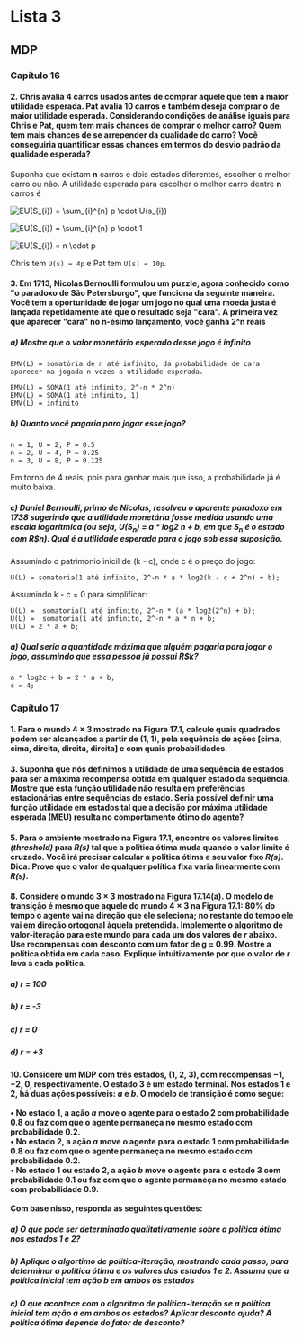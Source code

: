 # Lista 3

## MDP

### Capítulo 16

#### **2.** Chris avalia 4 carros usados antes de comprar aquele que tem a maior utilidade esperada. Pat avalia 10 carros e também deseja comprar o de maior utilidade esperada. Considerando condições de análise iguais para Chris e Pat, quem tem mais chances de comprar o melhor carro? Quem tem mais chances de se arrepender da qualidade do carro? Você conseguiria quantificar essas chances em termos do desvio padrão da qualidade esperada?

Suponha que existam **n** carros e dois estados diferentes, escolher o melhor carro ou não. A utilidade esperada para escolher o melhor carro dentre **n** carros é

![EU(S_{i}) = \sum_{i}^{n} p \cdot  U(s_{i})](https://latex.codecogs.com/gif.latex?EU(S_{i})&space;=&space;\sum_{i}^{n}&space;p&space;\cdot&space;U(s_{i}))

![EU(S_{i}) = \sum_{i}^{n} p \cdot  1](https://latex.codecogs.com/gif.latex?EU(S_{i})&space;=&space;\sum_{i}^{n}&space;p&space;\cdot&space;1)

![EU(S_{i}) = n \cdot p](https://latex.codecogs.com/gif.latex?EU(S_{i})&space;=&space;n&space;\cdot&space;p)

Chris tem ``U(s) = 4p`` e Pat tem ``U(s) = 10p``.


#### **3.** Em 1713, Nicolas Bernoulli formulou um puzzle, agora conhecido como "o paradoxo de São Petersburgo", que funciona da seguinte maneira.  Você tem a oportunidade de jogar um jogo no qual uma moeda justa é lançada repetidamente até que o resultado seja "cara". A primeira vez que aparecer "cara" no n-ésimo lançamento, você ganha 2^n reais

##### a) Mostre que o valor monetário esperado desse jogo é infinito
```
EMV(L) = somatória de n até infinito, da probabilidade de cara aparecer na jogada n vezes a utilidade esperada.

EMV(L) = SOMA(1 até infinito, 2^-n * 2^n)
EMV(L) = SOMA(1 até infinito, 1)
EMV(L) = infinito
```

##### b) Quanto você pagaria para jogar esse jogo?
```
n = 1, U = 2, P = 0.5
n = 2, U = 4, P = 0.25
n = 3, U = 8, P = 0.125
```

Em torno de 4 reais, pois para ganhar mais que isso, a probabilidade já é muito baixa.

##### c) Daniel Bernoulli, primo de Nicolas, resolveu o aparente paradoxo em 1738 sugerindo que a utilidade monetária fosse medida usando uma escala logarítmica (ou seja, *U(S<sub>n</sub>) = a * log2 n + b*, em que *S<sub>n</sub>* é o estado com *R$n*). Qual é a utilidade esperada para o jogo sob essa suposição.

Assumindo o patrimonio inicil de (k - c), onde c é o preço do jogo:

```
U(L) = somatoria(1 até infinito, 2^-n * a * log2(k - c + 2^n) + b);
```

Assumindo k - c = 0 para simplificar:
```
U(L) =  somatoria(1 até infinito, 2^-n * (a * log2(2^n) + b);
U(L) =  somatoria(1 até infinito, 2^-n * a * n + b;
U(L) = 2 * a + b;
```

##### a) Qual seria a quantidade máxima que alguém pagaria para jogar o jogo, assumindo que essa pessoa já possui *R$k*?

```
a * log2c + b = 2 * a + b;
c = 4;
```

### Capítulo 17

#### **1.** Para o mundo 4 × 3 mostrado na Figura 17.1, calcule quais quadrados podem ser alcançados a partir de (1, 1),  pela sequência de ações [cima, cima, direita, direita, direita] e com quais probabilidades.



#### **3.** Suponha que nós definimos a utilidade de uma sequência de estados para ser a máxima recompensa obtida em qualquer estado da sequência. Mostre que esta função utilidade não resulta em preferências estacionárias entre sequências de estado. Seria possível definir uma função utilidade em estados tal que a decisão por máxima utilidade esperada (MEU) resulta no comportamento ótimo do agente?



#### **5.** Para o ambiente mostrado na Figura 17.1, encontre os valores limites *(threshold)* para *R(s)* tal que a política ótima muda quando o valor limite é cruzado. Você irá precisar calcular a política ótima e seu valor fixo *R(s)*. Dica: Prove que o valor de qualquer política fixa varia linearmente com *R(s)*.

#### **8.** Considere o mundo 3 × 3 mostrado na Figura 17.14(a). O modelo de transição é mesmo que aquele do mundo 4 × 3 na Figura 17.1: 80% do tempo o agente vai na direção que ele seleciona; no restante do tempo ele vai em direção ortogonal àquela pretendida. Implemente o algoritmo de valor-iteração para este mundo para cada um dos valores de *r* abaixo. Use recompensas com desconto com um fator de g = 0.99. Mostre a política obtida em cada caso. Explique intuitivamente por que o valor de *r* leva a cada política.

##### a) *r* = 100

##### b) *r* = -3

##### c) *r* = 0

##### d) *r* = +3

#### **10.** Considere um MDP com três estados, (1, 2, 3), com recompensas −1, −2, 0, respectivamente. O estado 3 é um estado terminal. Nos estados 1 e 2, há duas ações possíveis: *a* e *b*. O modelo de transição é como segue:<br /><br />• No estado 1, a ação *a* move o agente para o estado 2 com probabilidade 0.8 ou faz com que o agente permaneça no mesmo estado com probabilidade 0.2.<br />• No estado 2, a ação *a* move o agente para o estado 1 com probabilidade 0.8 ou faz com que o agente permaneça no mesmo estado com probabilidade 0.2.<br />• No estado 1 ou estado 2, a ação *b* move o agente para o estado 3 com probabilidade 0.1 ou faz com que o agente permaneça no mesmo estado com probabilidade 0.9.<br /><br />Com base nisso, responda as seguintes questões:

##### a) O que pode ser determinado qualitativamente sobre a política ótima nos estados 1 e 2?

##### b) Aplique o algortimo de política-iteração, mostrando cada passo, para determinar a política ótima e os valores dos estados 1 e 2. Assuma que a política inicial tem ação *b* em ambos os estados

##### c) O que acontece com o algoritmo de política-iteração se a política inicial tem ação *a* em ambos os estados? Aplicar desconto ajuda? A política ótima depende do fator de desconto?